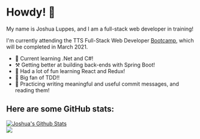 # Howdy! 👋

My name is Joshua Luppes, and I am a full-stack web developer in training!

I'm currently attending the TTS Full-Stack Web Developer [Bootcamp](https://codeshv.com/), which will be completed in March 2021.

- 💾 Current learning .Net and C#!
- ⚒ Getting better at building back-ends with Spring Boot! 
- 🌱 Had a lot of fun learning React and Redux!
- 🧪 Big fan of TDD!! 
- 💬 Practicing writing meaningful and useful commit messages, and reading them!

<!-- 
## Here are some of my posts from other sites:
DEVTO:START --> <!-- DEVTO:END -->
<!-- MEDIUM:START --> <!-- MEDIUM:END -->

## Here are some GitHub stats:

<a href="https://github.com/cooljoebob64">
<img align="center" alt="Joshua's Github Stats" src="https://github-readme-stats.codestackr.vercel.app/api?username=cooljoebob64&show_icons=true&hide_border=true&count_private=true&include_all_commits=true&theme=radical" /></a> <br />

<a href="https://github.com/cooljoebob64">
  <img align="center" src="https://github-readme-stats.anuraghazra1.vercel.app/api/top-langs/?username=cooljoebob64&layout=compact&theme=radical" />
</a>

<!--
**cooljoebob64/cooljoebob64** is a ✨ _special_ ✨ repository because its `README.md` (this file) appears on your GitHub profile.

Here are some ideas to get you started:

- 🔭 I’m currently working on ...
- 👯 I’m looking to collaborate on ...
- 🤔 I’m looking for help with ...
- 💬 Ask me about ...
- 📫 How to reach me: ...
- 😄 Pronouns: ...
- ⚡ Fun fact: ...
-->
